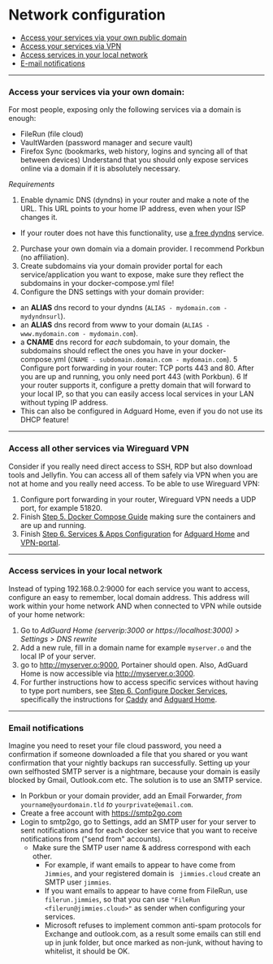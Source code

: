 # Network configuration

* [Access your services via your own public domain](https://github.com/zilexa/Homeserver/blob/master/network-configuration.md#access-your-services-via-your-own-domain)
* [Access your services via VPN](https://github.com/zilexa/Homeserver/blob/master/network-configuration.md#access-all-other-services-via-wireguard-vpn)
* [Access services in your local network](https://github.com/zilexa/Homeserver/blob/master/network-configuration.md#access-services-in-your-local-network)
* [E-mail notifications](https://github.com/zilexa/Homeserver/blob/master/network-configuration.md#email-notifications)

***

### Access your services via your own domain: 
For most people, exposing only the following services via a domain is enough: 
- FileRun (file cloud)
- VaultWarden (password manager and secure vault)
- Firefox Sync (bookmarks, web history, logins and syncing all of that between devices)
Understand that you should only expose services online via a domain if it is absolutely necessary. 

_Requirements_
1. Enable dynamic DNS (dyndns) in your router and make a note of the URL. This URL points to your home IP address, even when your ISP changes it. 
  * If your router does not have this functionality, use [a free dyndns](https://freedns.afraid.org/) service. 
2. Purchase your own domain via a domain provider. I recommend Porkbun (no affiliation).  
3. Create subdomains via your domain provider portal for each service/application you want to expose, make sure they reflect the subdomains in your docker-compose.yml file!
4. Configure the DNS settings with your domain provider: 
  * an **ALIAS** dns record to your dyndns (`ALIAS - mydomain.com - mydyndnsurl`). 
  * an **ALIAS** dns record from www to your domain (`ALIAS - www.mydomain.com - mydomain.com`).
  * a **CNAME** dns record for _each_ subdomain, to your domain, the subdomains should reflect the ones you have in your docker-compose.yml (`CNAME - subdomain.domain.com - mydomain.com`).
5 Configure port forwarding in your router: TCP ports 443 and 80. After you are up and running, you only need port 443 (with Porkbun). 
6 If your router supports it, configure a pretty domain that will forward to your local IP, so that you can easily access local services in your LAN without typing IP address. 
  * This can also be configured in Adguard Home, even if you do not use its DHCP feature!
 
 ***
 
### Access all other services via Wireguard VPN
Consider if you really need direct access to SSH, RDP but also download tools and Jellyfin. You can access all of them safely via VPN when you are not at home and you really need access. To be able to use Wireguard VPN: 

1. Configure port forwarding in your router, Wireguard VPN needs a UDP port, for example 51820. 
2. Finish [Step 5. Docker Compose Guide](https://github.com/zilexa/Homeserver#step-5---docker-compose-guide---customisation-and-personalisation) making sure the containers and  are up and running. 
3. Finish [Step 6. Services & Apps Configuration](https://github.com/zilexa/Homeserver#step-6---configure-your-apps--services) for [Adguard Home](https://github.com/zilexa/Homeserver/blob/master/Applications-Overview.md#safe-browsing-ad--and-malware-free-via-adguardhome---documentation) and [VPN-portal](https://github.com/zilexa/Homeserver/blob/master/Applications-Overview.md#vpn-portal-via-wireguard-ui---documentation).

***

### Access services in your local network
Instead of typing 192.168.0.2:9000 for each service you want to access, configure an easy to remember, local domain address.
This address will work within your home network AND when connected to VPN while outside of your home network: 
1. Go to _AdGuard Home (serverip:3000 or https://localhost:3000) > Settings > DNS rewrite_ 
2. Add a new rule, fill in a domain name for example `myserver.o` and the local IP of your server. 
3. go to http://myserver.o:9000, Portainer should open. Also, AdGuard Home is now accessible via http://myserver.o:3000. 
4. For further instructions how to access specific services without having to type port numbers, see [Step 6. Configure Docker Services](https://github.com/zilexa/Homeserver/blob/master/Applications-Overview.md), specifically the instructions for [Caddy](https://github.com/zilexa/Homeserver/blob/master/Applications-Overview.md#secure-web-proxy-via-caddy-docker-proxy---documentation) and [Adguard Home](https://github.com/zilexa/Homeserver/blob/master/Applications-Overview.md#safe-browsing-ad--and-malware-free-via-adguardhome---documentation).

***

### Email notifications
Imagine you need to reset your file cloud password, you need a confirmation if someone downloaded a file that you shared or you want confirmation that your nightly backups ran successfully. 
Setting up your own selfhosted SMTP server is a nightmare, because your domain is easily blocked by Gmail, Outlook.com etc. The solution is to use an SMTP service.
* In Porkbun or your domain provider, add an Email Forwarder, *from* `yourname@yourdomain.tld` *to* `yourprivate@email.com`. 
* Create a free account with https://smtp2go.com 
* Login to smtp2go, go to Settings, add an SMTP user for your server to sent notifications and for each docker service that you want to receive notifications from ("send from" accounts). 
  * Make sure the SMTP user name & address correspond with each other. 
    * For example, if want emails to appear to have come from `Jimmies`, and your registered domain is ` jimmies.cloud` create an SMTP user `jimmies`. 
    * If you want emails to appear to have come from FileRun, use `filerun.jimmies`, so that you can use `"FileRun <filerun@jimmies.cloud>"` as sender when configuring your services. 
    * Microsoft refuses to implement common anti-spam protocols for Exchange and outlook.com, as a result some emails can still end up in junk folder, but once marked as non-junk, without having to whitelist, it should be OK. 

